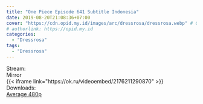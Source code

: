 ```yaml
---
title: "One Piece Episode 641 Subtitle Indonesia"
date: 2019-08-20T21:08:36+07:00
cover: "https://cdn.opid.my.id/images/arc/dressrosa/dressrosa.webp" # Optional, cover
# authorlink: https://opid.my.id
categories:
  - "Dressrosa"
tags:
  - "Dressrosa"
---
```

<div class="ui menu violet borderless inverted">
  <div class="header item active">
        Stream:
    </div>
  <a class="item nounderline active" data-tab="mirror">
    <i class="odnoklassniki icon"></i> Mirror
  </a>
<div class="ui bottom attached tab segment active" style="border:0 !important;" data-tab="mirror">
{{< iframe link="https://ok.ru/videoembed/2176211290870" >}}
</div>
<div class="ui menu violet borderless inverted">
  <div class="header item active">
        Downloads:
    </div>
  <a class="item nounderline" href="https://ouo.io/vjtd6M" target="_blank" rel="dofollow"><i class="google drive icon"></i>
    Average 480p</a>
</div>